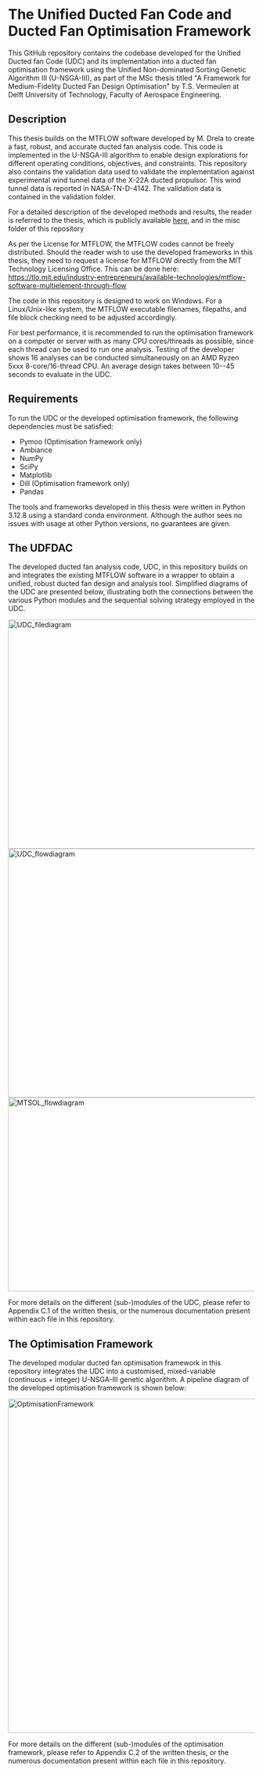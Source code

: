# The Unified Ducted Fan Code and Ducted Fan Optimisation Framework
This GitHub repository contains the codebase developed for the Unified Ducted fan Code (UDC) and its implementation into a ducted fan optimisation framework using the Unified Non-dominated Sorting Genetic Algorithm III (U-NSGA-III), as part of the MSc thesis titled "A Framework for Medium-Fidelity Ducted Fan Design Optimisation" by T.S. Vermeulen at Delft University of Technology, Faculty of Aerospace Engineering.

## Description

This thesis builds on the MTFLOW software developed by M. Drela to create a fast, robust, and accurate ducted fan analysis code. This code is implemented in the U-NSGA-III algorithm to enable design explorations for different operating conditions, objectives, and constraints. This repository also contains the validation data used to validate the implementation against experimental wind tunnel data of the X-22A ducted propulsor. This wind tunnel data is reported in NASA-TN-D-4142. The validation data is contained in the validation folder. 

For a detailed description of the developed methods and results, the reader is referred to the thesis, which is publicly available [here](https://repository.tudelft.nl/), and in the misc folder of this repository

As per the License for MTFLOW, the MTFLOW codes cannot be freely distributed.
Should the reader wish to use the developed frameworks in this thesis, they need to request a license for MTFLOW directly from the MIT Technology Licensing Office. This can be done here: https://tlo.mit.edu/industry-entrepreneurs/available-technologies/mtflow-software-multielement-through-flow

The code in this repository is designed to work on Windows. For a Linux/Unix-like system, the MTFLOW executable filenames, filepaths, and file block checking need to be adjusted accordingly.

For best performance, it is recommended to run the optimisation framework on a computer or server with as many CPU cores/threads as possible, since each thread can be used to run one analysis. Testing of the developer shows 16 analyses can be conducted simultaneously on an AMD Ryzen 5xxx 8-core/16-thread CPU. An average design takes between 10--45 seconds to evaluate in the UDC.


## Requirements

To run the UDC or the developed optimisation framework, the following dependencies must be satisfied:

- Pymoo (Optimisation framework only)
- Ambiance
- NumPy
- SciPy
- Matplotlib
- Dill (Optimisation framework only)
- Pandas

The tools and frameworks developed in this thesis were written in Python 3.12.8 using a standard conda environment. Although the author sees no issues with usage at other Python versions, no guarantees are given.

## The UDFDAC

The developed ducted fan analysis code, UDC, in this repository builds on and integrates the existing MTFLOW software in a wrapper to obtain a unified, robust ducted fan design and analysis tool. Simplified diagrams of the UDC are presented below, illustrating both the connections between the various Python modules and the sequential solving strategy employed in the UDC.

<img width="625" height="467" alt="UDC_filediagram" src="https://github.com/user-attachments/assets/6de1bdb7-ba54-4368-bcac-01f99c6120f4" />

<img width="935" height="507" alt="UDC_flowdiagram" src="https://github.com/user-attachments/assets/42adb0ba-d46e-4328-8185-132a23d8eda9" />

<img width="1255" height="395" alt="MTSOL_flowdiagram" src="https://github.com/user-attachments/assets/2b932ffa-78a9-431c-85c8-e7f440e4db9b" />

For more details on the different (sub-)modules of the UDC, please refer to Appendix C.1 of the written thesis, or the numerous documentation present within each file in this repository. 

## The Optimisation Framework

The developed modular ducted fan optimisation framework in this repository integrates the UDC into a customised, mixed-variable (continuous + integer) U-NSGA-III genetic algorithm. A pipeline diagram of the developed optimisation framework is shown below:

<img width="1049" height="681" alt="OptimisationFramework" src="https://github.com/user-attachments/assets/5b679ff5-89d8-4027-bc02-ab6e10ab5329" />


For more details on the different (sub-)modules of the optimisation framework, please refer to Appendix C.2 of the written thesis, or the numerous documentation present within each file in this repository.
